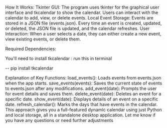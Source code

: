 How It Works:
Tkinter GUI: The program uses tkinter for the graphical user interface and tkcalendar to show the calendar. Users can interact with the calendar to add, view, or delete events.
Local Event Storage: Events are stored in a JSON file (events.json). Every time an event is created, updated, or deleted, the JSON file is updated, and the calendar refreshes.
User Interaction: When a user selects a date, they can either create a new event, view existing events, or delete them.


Required Dependencies:

You'll need to install tkcalendar :
run this in terminal

-- pip install tkcalendar


Explanation of Key Functions:
load_events(): Loads events from events.json when the app starts.
save_events(events): Saves the current state of events to events.json after any modifications.
add_event(date): Prompts the user for event details and saves them.
delete_event(date): Deletes an event for a specific date.
show_event(date): Displays details of an event on a specific date.
refresh_calendar(): Marks the days that have events in the calendar.
This approach gives you a full-featured dynamic calendar using just Python and local storage, all in a standalone desktop application. Let me know if you have any questions or need further adjustments
